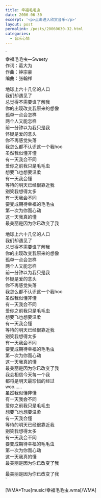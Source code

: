 ```yaml
---
title: 幸福毛毛虫
date: 2006-06-30
excerpt: '<p>点击进入欣赏音乐</p>'
layout: post
permalink: /posts/20060630-32.html
categories:
  - 音乐心情
---
```

`<br />
幸福毛毛虫―Sweety<br />
作词：葛大为<br />
作曲：钟宗豪<br />
编曲：张翰祥</p>
<p>
地球上六十几亿的人口<br />
我们却遇见了<br />
总觉得不需要谁了解我<br />
你的出现改变我原来的想像<br />
孤单一点会怎样<br />
两个人又能怎样<br />
前一分钟以为我只是我<br />
怀疑是爱的念头<br />
你不再感觉失落<br />
我怎么都不认识这一个我hoo<br />
虽然我似懂非懂<br />
有一天我会不同<br />
爱你之前我只是毛毛虫<br />
想要飞也想要温柔<br />
有一天我会懂<br />
等待的明天已经很靠近我<br />
别笑我想得太多<br />
有一天我会不同<br />
要变成期待幸福的毛毛虫<br />
第一次为你而心动<br />
这一天我真的懂<br />
最美丽是因为你已改变了我</p>
<p>
地球上六十几亿的人口<br />
我们却遇见了<br />
总觉得不需要谁了解我<br />
你的出现改变我原来的想像<br />
孤单一点会怎样<br />
两个人又能怎样<br />
前一分钟以为我只是我<br />
怀疑是爱的念头<br />
你不再感觉失落<br />
我怎么都不认识这一个我hoo<br />
虽然我似懂非懂<br />
有一天我会不同<br />
爱你之前我只是毛毛虫<br />
想要飞也想要温柔<br />
有一天我会懂<br />
等待的明天已经很靠近我<br />
别笑我想得太多<br />
有一天我会不同<br />
要变成期待幸福的毛毛虫<br />
第一次为你而心动<br />
这一天我真的懂<br />
最美丽是因为你已改变了我<br />
我会相信今天每一个我<br />
都将是明天最珍惜的经过<br />
woo&hellip;&hellip;<br />
虽然我似懂非懂<br />
有一天我会不同<br />
爱你之前我只是毛毛虫<br />
想要飞也想要温柔<br />
有一天我会懂<br />
等待的明天已经很靠近我<br />
别笑我想得太多<br />
有一天我会不同<br />
要变成期待幸福的毛毛虫<br />
第一次为你而心动<br />
这一天我真的懂<br />
最美丽是因为你已改变了我</p>
<p>
最美丽是因为你已改变了我<br />
`

[WMA=True]music/幸福毛毛虫.wma[/WMA]